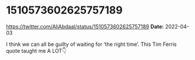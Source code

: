 # 1510573602625757189
https://twitter.com/AliAbdaal/status/1510573602625757189
**Date:** 2022-04-03

I think we can all be guilty of waiting for ‘the right time’. This Tim Ferris quote taught me A LOT👇

